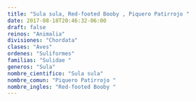 ```yaml
---
title: "Sula sula, Red-footed Booby , Piquero Patirrojo "
date: 2017-08-18T20:46:32-06:00
draft: false
reinos: "Animalia"
divisiones: "Chordata"
clases: "Aves"
ordenes: "Suliformes"
familias: "Sulidae "
generos: "Sula"
nombre_cientifico: "Sula sula"
nombre_comun: "Piquero Patirrojo "
nombre_ingles: "Red-footed Booby "
---
```

